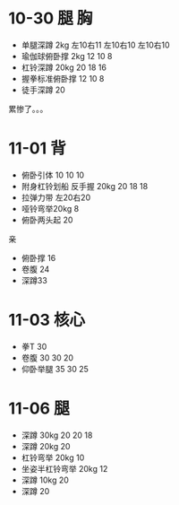 # 10-30 腿 胸

* 单腿深蹲 2kg 左10右11 左10右10 左10右10
* 瑜伽球俯卧撑 2kg 12 10 8
* 杠铃深蹲 20kg 20 18 16
* 握拳标准俯卧撑 12 10 8
* 徒手深蹲 20

累惨了。。。

# 11-01 背

* 俯卧引体 10 10 10
* 附身杠铃划船 反手握 20kg 20 18 18
* 拉弹力带 左20右20
* 哑铃弯举20kg 8 
* 俯卧两头起 20

亲

* 俯卧撑 16
* 卷腹 24
* 深蹲33 

# 11-03 核心

* 拳T 30
* 卷腹 30 30 20
* 仰卧举腿 35 30 25

# 11-06 腿

* 深蹲 30kg 20 20 18
* 深蹲 20kg 20 
* 杠铃弯举 20kg 10 
* 坐姿半杠铃弯举 20kg 12
* 深蹲 10kg 20
* 深蹲 20
